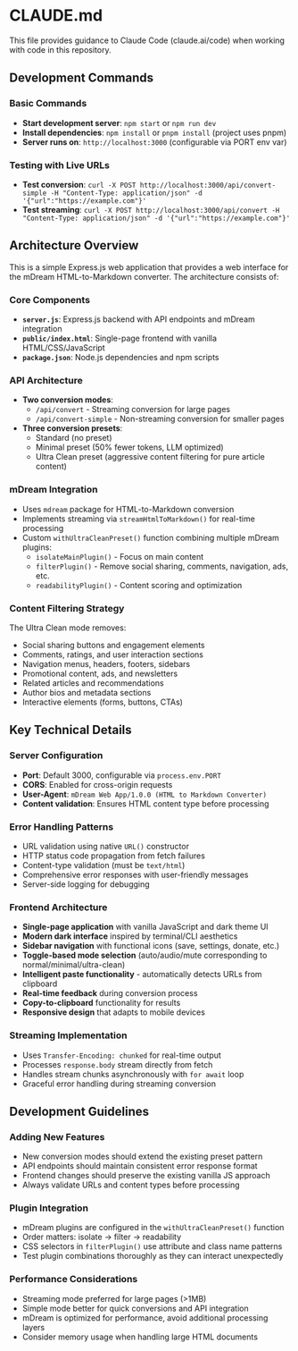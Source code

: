 # CLAUDE.md

This file provides guidance to Claude Code (claude.ai/code) when working with code in this repository.

## Development Commands

### Basic Commands
- **Start development server**: `npm start` or `npm run dev`
- **Install dependencies**: `npm install` or `pnpm install` (project uses pnpm)
- **Server runs on**: `http://localhost:3000` (configurable via PORT env var)

### Testing with Live URLs
- **Test conversion**: `curl -X POST http://localhost:3000/api/convert-simple -H "Content-Type: application/json" -d '{"url":"https://example.com"}'`
- **Test streaming**: `curl -X POST http://localhost:3000/api/convert -H "Content-Type: application/json" -d '{"url":"https://example.com"}'`

## Architecture Overview

This is a simple Express.js web application that provides a web interface for the mDream HTML-to-Markdown converter. The architecture consists of:

### Core Components
- **`server.js`**: Express.js backend with API endpoints and mDream integration
- **`public/index.html`**: Single-page frontend with vanilla HTML/CSS/JavaScript
- **`package.json`**: Node.js dependencies and npm scripts

### API Architecture
- **Two conversion modes**: 
  - `/api/convert` - Streaming conversion for large pages
  - `/api/convert-simple` - Non-streaming conversion for smaller pages
- **Three conversion presets**:
  - Standard (no preset)
  - Minimal preset (50% fewer tokens, LLM optimized)
  - Ultra Clean preset (aggressive content filtering for pure article content)

### mDream Integration
- Uses `mdream` package for HTML-to-Markdown conversion
- Implements streaming via `streamHtmlToMarkdown()` for real-time processing
- Custom `withUltraCleanPreset()` function combining multiple mDream plugins:
  - `isolateMainPlugin()` - Focus on main content
  - `filterPlugin()` - Remove social sharing, comments, navigation, ads, etc.
  - `readabilityPlugin()` - Content scoring and optimization

### Content Filtering Strategy
The Ultra Clean mode removes:
- Social sharing buttons and engagement elements
- Comments, ratings, and user interaction sections
- Navigation menus, headers, footers, sidebars
- Promotional content, ads, and newsletters
- Related articles and recommendations
- Author bios and metadata sections
- Interactive elements (forms, buttons, CTAs)

## Key Technical Details

### Server Configuration
- **Port**: Default 3000, configurable via `process.env.PORT`
- **CORS**: Enabled for cross-origin requests
- **User-Agent**: `mDream Web App/1.0.0 (HTML to Markdown Converter)`
- **Content validation**: Ensures HTML content type before processing

### Error Handling Patterns
- URL validation using native `URL()` constructor
- HTTP status code propagation from fetch failures
- Content-type validation (must be `text/html`)
- Comprehensive error responses with user-friendly messages
- Server-side logging for debugging

### Frontend Architecture
- **Single-page application** with vanilla JavaScript and dark theme UI
- **Modern dark interface** inspired by terminal/CLI aesthetics
- **Sidebar navigation** with functional icons (save, settings, donate, etc.)
- **Toggle-based mode selection** (auto/audio/mute corresponding to normal/minimal/ultra-clean)
- **Intelligent paste functionality** - automatically detects URLs from clipboard
- **Real-time feedback** during conversion process
- **Copy-to-clipboard** functionality for results
- **Responsive design** that adapts to mobile devices

### Streaming Implementation
- Uses `Transfer-Encoding: chunked` for real-time output
- Processes `response.body` stream directly from fetch
- Handles stream chunks asynchronously with `for await` loop
- Graceful error handling during streaming conversion

## Development Guidelines

### Adding New Features
- New conversion modes should extend the existing preset pattern
- API endpoints should maintain consistent error response format
- Frontend changes should preserve the existing vanilla JS approach
- Always validate URLs and content types before processing

### Plugin Integration
- mDream plugins are configured in the `withUltraCleanPreset()` function
- Order matters: isolate → filter → readability
- CSS selectors in `filterPlugin()` use attribute and class name patterns
- Test plugin combinations thoroughly as they can interact unexpectedly

### Performance Considerations
- Streaming mode preferred for large pages (>1MB)
- Simple mode better for quick conversions and API integration
- mDream is optimized for performance, avoid additional processing layers
- Consider memory usage when handling large HTML documents